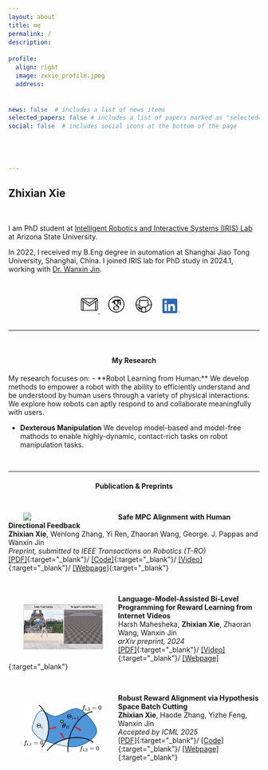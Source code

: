 ```yaml
---
layout: about
title: me
permalink: /
description: 

profile:
  align: right
  image: zxxie_profile.jpeg
  address: 


news: false  # includes a list of news items
selected_papers: false # includes a list of papers marked as "selected={true}"
social: false  # includes social icons at the bottom of the page




---
```



## **Zhixian Xie**

<p style="margin-bottom:1.3cm; margin-left: 0.5cm"> </p>


I am PhD student at <a href="https://asu-iris.github.io/">Intelligent Robotics and Interactive Systems (IRIS) Lab</a> at Arizona State University. 

In 2022, I received my B.Eng degree in automation at Shanghai Jiao Tong University, Shanghai, China. I joined IRIS lab for PhD study in 2024.1,  working with <a href="https://wanxinjin.github.io/">Dr. Wanxin Jin</a>. 

<p style="margin-bottom:1.2cm; margin-left: 1.5cm"> </p>



<center>
    <a href = "mailto:zxxie@asu.edu" target="_blank"> 
    <img src="assets/img/platform_icon/email.gif" width="35" target="_blank"> </a>   &nbsp;&nbsp;&nbsp;
<a href = "https://scholar.google.com/citations?user=Q-IQZRsAAAAJ&hl=en&authuser=1" target="_blank"> 
    <img src="assets/img/platform_icon/scholar.png" width="35" target="_blank"></a>   &nbsp;&nbsp;&nbsp;
<a href = "https://github.com/Zhi-Xian-Xie" target="_blank">
    <img src="assets/img/platform_icon/github.gif" width="35" target="_blank"></a> &nbsp;&nbsp;&nbsp;
<a href = "https://www.linkedin.com/in/zhixian-xie-75b599355" target="_blank">
    <img src="assets/img/platform_icon/linkedin.png" width="35" target="_blank"></a>  &nbsp;&nbsp;&nbsp;
<!-- <a href = "https://www.youtube.com/channel/UCkMgzXIhi3BmWP7tAdeyoaA" target="_blank">
    <img src="assets/img/platform_icon/youtube.gif" width="35" target="_blank"></a>  &nbsp;&nbsp;&nbsp; -->
</center>
<br />
<hr />
<br />
<center>
    <h4><strong>My Research</strong></h4>
</center>

<p style="margin-left: 1.5cm"> </p>
My research focuses on:
- **Robot Learning from Human:**  We develop methods to empower a robot with the ability to efficiently understand and be understood by human users through a variety of physical interactions. We explore how robots can aptly respond to and collaborate meaningfully with users.

- **Dexterous Manipulation** We develop model-based and model-free mathods to enable highly-dynamic, contact-rich tasks on robot manipulation tasks.

<p style="margin-bottom:1.2cm; margin-left: 1.5cm"> </p>


-----

<center>
    <h4><strong>Publication & Preprints</strong></h4>
</center>


<p style="margin-bottom:1.2cm; margin-left: 1.5cm"> </p>
<img src="collections/research/human/safe_alignment.gif"  width="160"  align="left" hspace="30" vspace=0 />

**Safe MPC Alignment with Human Directional Feedback** <br />
<b>Zhixian Xie</b>, Wenlong Zhang, Yi Ren, Zhaoran Wang, George. J. Pappas and Wanxin Jin<br />
*Preprint, submitted to IEEE Transactions on Robotics (T-RO)* <br />
[[PDF]](https://arxiv.org/abs/2407.04216){:target="_blank"}/ 
[[Code]](https://github.com/asu-iris/Safe-MPC-Alignment){:target="_blank"}/
[[Video]](https://youtu.be/QOODShHLQJE){:target="_blank"}/
[[Webpage]](https://zhi-xian-xie.github.io/safe_alignment_site/){:target="_blank"}

<p style="margin-bottom:1.2cm; margin-left: 1.5cm"> </p>
<img src="collections/research/VLM/vlm.gif"  width="160"  align="left" hspace="30" vspace="20" />

**Language-Model-Assisted Bi-Level Programming for Reward Learning from Internet Videos** <br />
Harsh Mahesheka, <b>Zhixian Xie</b>, Zhaoran Wang, Wanxin Jin <br />
*arXiv preprint, 2024* <br />
[[PDF]](https://arxiv.org/abs/2410.09286){:target="_blank"}/ 
[[Video]](https://www.youtube.com/watch?v=CzlyYLu4mLQ){:target="_blank"}/
[[Webpage]](https://harshmahesheka.github.io/vid-to-reward/){:target="_blank"}

<p style="margin-bottom:1.2cm; margin-left: 1.5cm"> </p>
<img src="collections/research/human/cut_robust.png"  width="160"  align="left" hspace="30" vspace="20" />

**Robust Reward Alignment via Hypothesis Space Batch Cutting** <br />
<b>Zhixian Xie</b>, Haode Zhang, Yizhe Feng, Wanxin Jin <br />
*Accepted by ICML 2025* <br />
[[PDF]](https://arxiv.org/abs/2410.09286){:target="_blank"}/ 
[[Code]](https://github.com/asu-iris/HSBC-Robust-Learning){:target="_blank"}/
[[Webpage]](https://zhi-xian-xie.github.io/HSBC-page/){:target="_blank"}
<p style="margin-bottom:1.2cm; margin-left: 1.5cm"> </p>

